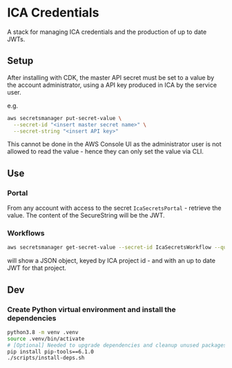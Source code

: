 # ICA Credentials

A stack for managing ICA credentials and the production of up to date JWTs.

## Setup

After installing with CDK, the master API secret must be set to a value by the account
administrator, using a API key produced in ICA by the service user.

e.g.

```bash
aws secretsmanager put-secret-value \
  --secret-id "<insert master secret name>" \
  --secret-string "<insert API key>"
```

This cannot be done in the AWS Console UI as the administrator user is not allowed to read the
value - hence they can only set the value via CLI.

## Use

### Portal

From any account with access to the secret `IcaSecretsPortal` - retrieve the value. The
content of the SecureString will be the JWT.

### Workflows

```bash
aws secretsmanager get-secret-value --secret-id IcaSecretsWorkflow --query 'SecretString' --output text | jq
```

will show a JSON object, keyed by ICA project id - and with an up to date JWT for
that project.


## Dev

### Create Python virtual environment and install the dependencies

```bash
python3.8 -m venv .venv
source .venv/bin/activate
# [Optional] Needed to upgrade dependencies and cleanup unused packages
pip install pip-tools==6.1.0
./scripts/install-deps.sh
```

